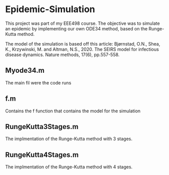 # Epidemic-Simulation
This project was part of my EEE498 course. The objective was to simulate an epidemic by implementing our own ODE34 method, based on the Runge-Kutta method. 

The model of the simulation is based off this article: Bjørnstad, O.N., Shea, K., Krzywinski, M. and Altman, N.S., 2020. The SEIRS model for infectious disease dynamics. Nature methods, 17(6), pp.557-558.

## Myode34.m
The main fil were the code runs

## f.m
Contains the f function that contains the model for the simulation

## RungeKutta3Stages.m
The implmentation of the Runge-Kutta method with 3 stages.

## RungeKutta4Stages.m
The implmentation of the Runge-Kutta method with 4 stages.
